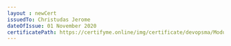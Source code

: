 ```yaml
--- 
layout : newCert 
issuedTo: Christudas Jerome
dateOfIssue: 01 November 2020
certificatePath: https://certifyme.online/img/certificate/devopsma/ModuleCertificate/ChristudasCF.png
--- 
```

